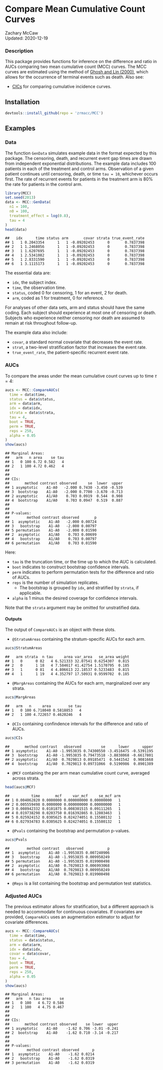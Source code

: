 # Compare Mean Cumulative Count Curves

Zachary McCaw <br>
Updated: 2020-12-19



### Description

This package provides functions for inference on the difference and ratio in AUCs comparing two mean cumulative count (MCC) curves. The MCC curves are estimated using the method of [Ghosh and Lin (2000)](https://onlinelibrary.wiley.com/doi/abs/10.1111/j.0006-341X.2000.00554.x), which allows for the occurrence of terminal events such as death. Also see:
* [CICs](https://github.com/zrmacc/CICs) for comparing cumulative incidence curves. 

## Installation


```r
devtools::install_github(repo = 'zrmacc/MCC')
```

## Examples

### Data

The function `GenData` simulates example data in the format expected by this package. The censoring, death, and recurrent event gap times are drawn from independent exponential distributions. The example data includes 100 patients in each of the treatment and control arms. Observation of a given patient continues until censoring, death, or time `tau = 10`, whichever occurs first. The rate of recurrent events for patients in the treatment arm is 80% the rate for patients in the control arm. 


```r
library(MCC)
set.seed(2013)
data <- MCC::GenData(
  n1 = 100,
  n0 = 100,
  treatment_effect = log(0.8),
  tau = 4
)
head(data)
```

```
##   idx      time status arm       covar strata true_event_rate
## 1   1 0.2043354      1   1 -0.09202453      0       0.7837398
## 2   1 1.2468056      1   1 -0.09202453      0       0.7837398
## 3   1 1.6207695      1   1 -0.09202453      0       0.7837398
## 4   1 2.5341082      1   1 -0.09202453      0       0.7837398
## 5   1 2.8331590      1   1 -0.09202453      0       0.7837398
## 6   1 3.1115173      1   1 -0.09202453      0       0.7837398
```

The essential data are:

* `idx`, the subject index. 
* `time`, the observation time. 
* `status`, coded 0 for censoring, 1 for an event, 2 for death.
* `arm`, coded as 1 for treatment, 0 for reference. 

For analyses of other data sets, arm and status should have the same coding. Each subject should experience at most one of censoring or death. Subjects who experience neither censoring nor death are assumed to remain at risk throughout follow-up. 

The example data also include:

* `covar`, a standard normal covariate that decreases the event rate. 
* `strat`, a two-level stratification factor that increases the event rate.
* `true_event_rate`, the patient-specific recurrent event rate.

### AUCs

To compare the areas under the mean cumulative count curves up to time $\tau = 4$: 

```r
aucs <- MCC::CompareAUCs(
  time = data$time,
  status = data$status,
  arm = data$arm,
  idx = data$idx,
  strata = data$strata,
  tau = 4,
  boot = TRUE,
  perm = TRUE,
  reps = 250,
  alpha = 0.05
)
show(aucs)
```

```
## Marginal Areas:
##   arm   n area    se tau
## 1   0 100 6.72 0.582   4
## 2   1 100 4.72 0.462   4
## 
## 
## CIs:
##       method contrast observed     se  lower  upper
## 1 asymptotic    A1-A0   -2.000 0.7430 -3.450 -0.539
## 3  bootstrap    A1-A0   -2.000 0.7700 -3.670 -0.713
## 2 asymptotic    A1/A0    0.703 0.0919  0.544  0.908
## 4  bootstrap    A1/A0    0.703 0.0947  0.519  0.887
## 
## 
## P-values:
##        method contrast observed       p
## 1  asymptotic    A1-A0   -2.000 0.00724
## 3   bootstrap    A1-A0   -2.000 0.00797
## 5 permutation    A1-A0   -2.000 0.01590
## 2  asymptotic    A1/A0    0.703 0.00699
## 4   bootstrap    A1/A0    0.703 0.00797
## 6 permutation    A1/A0    0.703 0.01590
```

Here:

* `tau` is the truncation time, or the time up to which the AUC is calculated. 
* `boot` indicates to construct bootstrap confidence intervals. 
* `perm` indicates to perform permutation tests for the difference and ratio of AUCs.
* `reps` is the number of simulation replicates. 
  - The bootstrap is grouped by `idx`, and stratified by `strata`, if applicable.
* `alpha` is 1 minus the desired coverage for confidence intervals. 

Note that the `strata` argument may be omitted for unstratified data. 

#### Outputs

The output of `CompareAUCs` is an object with these slots.

* `@StratumAreas` containing the stratum-specific AUCs for each arm.

```r
aucs@StratumAreas
```

```
##   arm strata  n tau     area var_area   se_area weight
## 1   0      0 82   4 6.521333 32.07541 0.6254307  0.815
## 2   0      1 18   4 7.584617 41.42754 1.5170795  0.185
## 3   1      0 81   4 4.806613 22.18537 0.5233483  0.815
## 4   1      1 19   4 4.352797 17.50931 0.9599702  0.185
```

* `@MargAreas` containing the AUCs for each arm, marginalized over any strata. 


```r
aucs@MargAreas
```

```
##   arm   n     area        se tau
## 1   0 100 6.718040 0.5818853   4
## 2   1 100 4.722657 0.4620246   4
```

* `@CIs` containing confindence intervals for the difference and ratio of AUCs.


```r
aucs@CIs
```

```
##       method contrast   observed         se      lower      upper
## 1 asymptotic    A1-A0 -1.9953835 0.74300550 -3.4516475 -0.5391195
## 3  bootstrap    A1-A0 -1.9953835 0.79473518 -3.8838068 -0.6617801
## 2 asymptotic    A1/A0  0.7029813 0.09185471  0.5441542  0.9081668
## 4  bootstrap    A1/A0  0.7029813 0.09731066  0.5190986  0.8901389
```

* `@MCF` containing the per arm mean cumulative count curve, averaged across strata.


```r
head(aucs@MCF)
```

```
##          time       mcf     var_mcf     se_mcf arm
## 1 0.004062820 0.0000000 0.000000000 0.00000000   1
## 2 0.005559498 0.0000000 0.000000000 0.00000000   1
## 3 0.008942332 0.0101875 0.008301515 0.09111265   1
## 4 0.019738298 0.0203750 0.016392865 0.12803463   1
## 5 0.025924152 0.0305625 0.024274051 0.15580132   1
## 6 0.027934783 0.0305625 0.024274051 0.15580132   1
```

* `@Pvals` containing the bootstrap and permutation p-values.


```r
aucs@Pvals
```

```
##        method contrast   observed           p
## 1  asymptotic    A1-A0 -1.9953835 0.007240906
## 3   bootstrap    A1-A0 -1.9953835 0.009950249
## 5 permutation    A1-A0 -1.9953835 0.019900498
## 2  asymptotic    A1/A0  0.7029813 0.006993068
## 4   bootstrap    A1/A0  0.7029813 0.009950249
## 6 permutation    A1/A0  0.7029813 0.019900498
```

* `@Reps` is a list containing the bootstrap and permutation test statistics.

### Adjusted AUCs

The previous estimator allows for stratification, but a different approach is needed to accommodate for continuous covariates. If covariates are provided, `CompareAUCs` uses an augmentation estimator to adjust for covariate differences.


```r
aucs <- MCC::CompareAUCs(
  time = data$time,
  status = data$status,
  arm = data$arm,
  idx = data$idx,
  covar = data$covar,
  tau = 4,
  boot = TRUE,
  perm = TRUE,
  reps = 250,
  alpha = 0.05
)
show(aucs)
```

```
## Marginal Areas:
##   arm   n tau area    se
## 1   0 100   4 6.72 0.586
## 2   1 100   4 4.75 0.467
## 
## 
## CIs:
##       method contrast observed    se lower  upper
## 1 asymptotic    A1-A0    -1.62 0.706 -3.01 -0.241
## 2  bootstrap    A1-A0    -1.62 0.710 -3.14 -0.217
## 
## 
## P-values:
##        method contrast observed      p
## 1  asymptotic    A1-A0    -1.62 0.0214
## 2   bootstrap    A1-A0    -1.62 0.0319
## 3 permutation    A1-A0    -1.62 0.0319
```
